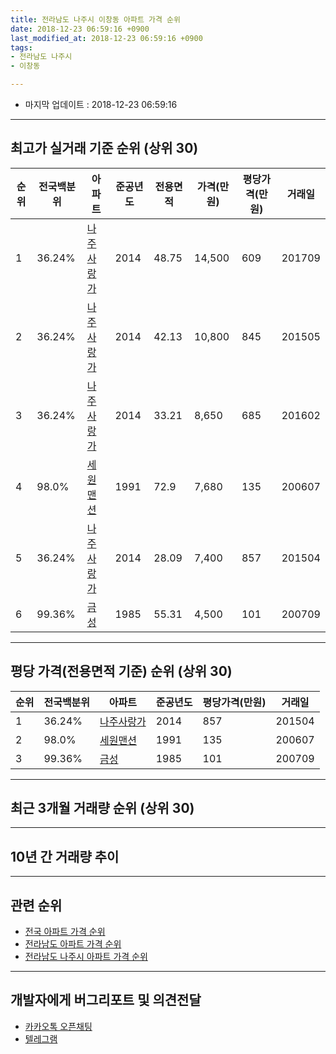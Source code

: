 ```yaml
---
title: 전라남도 나주시 이창동 아파트 가격 순위
date: 2018-12-23 06:59:16 +0900
last_modified_at: 2018-12-23 06:59:16 +0900
tags:
- 전라남도 나주시
- 이창동

---
```


* 마지막 업데이트 : 2018-12-23 06:59:16

---

## 최고가 실거래 기준 순위 (상위 30)


|순위|전국백분위|아파트|준공년도|전용면적|가격(만원)|평당가격(만원)|거래일|
|---|---|---|---|---|---|---|---|
|1|36.24%|[나주사랑가](https://search.naver.com/search.naver?query=%EC%A0%84%EB%9D%BC%EB%82%A8%EB%8F%84+%EB%82%98%EC%A3%BC%EC%8B%9C+%EC%9D%B4%EC%B0%BD%EB%8F%99+%EB%82%98%EC%A3%BC%EC%82%AC%EB%9E%91%EA%B0%80)|2014|48.75|14,500|609|201709|
|2|36.24%|[나주사랑가](https://search.naver.com/search.naver?query=%EC%A0%84%EB%9D%BC%EB%82%A8%EB%8F%84+%EB%82%98%EC%A3%BC%EC%8B%9C+%EC%9D%B4%EC%B0%BD%EB%8F%99+%EB%82%98%EC%A3%BC%EC%82%AC%EB%9E%91%EA%B0%80)|2014|42.13|10,800|845|201505|
|3|36.24%|[나주사랑가](https://search.naver.com/search.naver?query=%EC%A0%84%EB%9D%BC%EB%82%A8%EB%8F%84+%EB%82%98%EC%A3%BC%EC%8B%9C+%EC%9D%B4%EC%B0%BD%EB%8F%99+%EB%82%98%EC%A3%BC%EC%82%AC%EB%9E%91%EA%B0%80)|2014|33.21|8,650|685|201602|
|4|98.0%|[세원맨션](https://search.naver.com/search.naver?query=%EC%A0%84%EB%9D%BC%EB%82%A8%EB%8F%84+%EB%82%98%EC%A3%BC%EC%8B%9C+%EC%9D%B4%EC%B0%BD%EB%8F%99+%EC%84%B8%EC%9B%90%EB%A7%A8%EC%85%98)|1991|72.9|7,680|135|200607|
|5|36.24%|[나주사랑가](https://search.naver.com/search.naver?query=%EC%A0%84%EB%9D%BC%EB%82%A8%EB%8F%84+%EB%82%98%EC%A3%BC%EC%8B%9C+%EC%9D%B4%EC%B0%BD%EB%8F%99+%EB%82%98%EC%A3%BC%EC%82%AC%EB%9E%91%EA%B0%80)|2014|28.09|7,400|857|201504|
|6|99.36%|[금성](https://search.naver.com/search.naver?query=%EC%A0%84%EB%9D%BC%EB%82%A8%EB%8F%84+%EB%82%98%EC%A3%BC%EC%8B%9C+%EC%9D%B4%EC%B0%BD%EB%8F%99+%EA%B8%88%EC%84%B1)|1985|55.31|4,500|101|200709|


---

## 평당 가격(전용면적 기준) 순위 (상위 30)


|순위|전국백분위|아파트|준공년도|평당가격(만원)|거래일|
|---|---|---|---|---|---|
|1|36.24%|[나주사랑가](https://search.naver.com/search.naver?query=%EC%A0%84%EB%9D%BC%EB%82%A8%EB%8F%84+%EB%82%98%EC%A3%BC%EC%8B%9C+%EC%9D%B4%EC%B0%BD%EB%8F%99+%EB%82%98%EC%A3%BC%EC%82%AC%EB%9E%91%EA%B0%80)|2014|857|201504|
|2|98.0%|[세원맨션](https://search.naver.com/search.naver?query=%EC%A0%84%EB%9D%BC%EB%82%A8%EB%8F%84+%EB%82%98%EC%A3%BC%EC%8B%9C+%EC%9D%B4%EC%B0%BD%EB%8F%99+%EC%84%B8%EC%9B%90%EB%A7%A8%EC%85%98)|1991|135|200607|
|3|99.36%|[금성](https://search.naver.com/search.naver?query=%EC%A0%84%EB%9D%BC%EB%82%A8%EB%8F%84+%EB%82%98%EC%A3%BC%EC%8B%9C+%EC%9D%B4%EC%B0%BD%EB%8F%99+%EA%B8%88%EC%84%B1)|1985|101|200709|


---

## 최근 3개월 거래량 순위 (상위 30)


<div style="width:100%;">
    <canvas id="deal_count_ranking" height="250"></canvas>
</div>


<script>
new Chart(document.getElementById("deal_count_ranking"), {
    type: 'horizontalBar',
    data: {
        labels: ['세원맨션'],
        datasets: [{
            label: '실거래 수',
            data: [1],
            borderColor: "rgba(255, 0, 128, 1)",
            backgroundColor: "rgba(255, 0, 128, 0.5)",
            fill: false,
        }]
    },
    options: {
        responsive: true,
        title: {
            display: true,
            text: '최근 3개월 거래량 순위'
        },
        tooltips: {
            mode: 'index',
            intersect: false,
            callbacks: {
                title: function(tooltipItems, data) {
                    return "실거래 수:";
                },
                label: function(tooltipItem, data) {
                    return data.labels[tooltipItem.index] + ": " + tooltipItem.xLabel;
                }
            }
        },
        hover: {
            mode: 'nearest',
            intersect: true
        },
        scales: {
            xAxes: [{
                display: true,
                scaleLabel: {
                    display: true,
                    labelString: '실거래 수'
                },
                ticks: {
                    suggestedMin: 0,
                }
            }],
            yAxes: [{
                display: true,
                ticks: {
                    autoSkip: false,
                    callback: function(value, index, values) {
                        if (value.length > 15)
                            return value.substr(0, 13) + "...";
                        else
                            return value;
                    }
                },
                scaleLabel: {
                    display: false,
                }
            }]
        }
    }
});

</script>


---

## 10년 간 거래량 추이


<div style="width:100%;">
    <canvas id="deal_progress" height="250"></canvas>
</div>

<script>
new Chart(document.getElementById("deal_progress"), {
    type: 'line',
    data: {
        labels: ['200812','200901','200902','200903','200904','200905','200906','200907','200908','200909','200910','200911','200912','201001','201002','201003','201004','201005','201006','201007','201008','201009','201010','201011','201012','201101','201102','201103','201104','201105','201106','201107','201108','201109','201110','201111','201112','201201','201202','201203','201204','201205','201206','201207','201208','201209','201210','201211','201212','201301','201302','201303','201304','201305','201306','201307','201308','201309','201310','201311','201312','201401','201402','201403','201404','201405','201406','201407','201408','201409','201410','201411','201412','201501','201502','201503','201504','201505','201506','201507','201508','201509','201510','201511','201512','201601','201602','201603','201604','201605','201606','201607','201608','201609','201610','201611','201612','201701','201702','201703','201704','201705','201706','201707','201708','201709','201710','201711','201712','201801','201802','201803','201804','201805','201806','201807','201808','201809','201810','201811','201812'],
        datasets: [{
            label: '실거래 수',
            pointRadius: 1,
            data: [1, 2, 1, 0, 0, 1, 1, 0, 1, 0, 0, 1, 0, 0, 1, 0, 0, 0, 0, 0, 1, 0, 1, 2, 0, 0, 2, 2, 0, 0, 0, 0, 0, 2, 1, 3, 1, 0, 0, 2, 0, 0, 0, 3, 0, 0, 0, 1, 1, 0, 1, 0, 1, 2, 2, 0, 0, 1, 1, 0, 0, 1, 2, 1, 0, 0, 0, 0, 1, 1, 1, 0, 17, 9, 1, 1, 1, 7, 8, 1, 5, 2, 3, 1, 1, 1, 4, 3, 2, 2, 0, 5, 3, 0, 1, 1, 1, 0, 0, 0, 0, 0, 2, 1, 2, 1, 1, 2, 0, 1, 1, 3, 1, 1, 0, 1, 0, 1, 1, 0, 0],
            borderColor: "rgba(255, 201, 14, 1)",
            backgroundColor: "rgba(255, 201, 14, 0.5)",
            fill: true,
        }]
    },
    options: {
        responsive: true,
        title: {
            display: true,
            text: '10년간 거래량 추이'
        },
        tooltips: {
            mode: 'index',
            intersect: false,
        },
        hover: {
            mode: 'nearest',
            intersect: true
        },
        scales: {
            xAxes: [{
                display: true,
                scaleLabel: {
                    display: true,
                    labelString: '년/월'
                }
            }],
            yAxes: [{
                display: true,
                ticks: {
                    suggestedMin: 0,
                },
                scaleLabel: {
                    display: true,
                    labelString: '실거래 수'
                }
            }]
        }
    }
});

</script>


---

## 관련 순위

- [전국 아파트 가격 순위](https://inasie.github.io/apt-ranking/전국)
- [전라남도 아파트 가격 순위](https://inasie.github.io/apt-ranking/전라남도)
- [전라남도 나주시 아파트 가격 순위](https://inasie.github.io/apt-ranking/전라남도-나주시)


---

## 개발자에게 버그리포트 및 의견전달

- [카카오톡 오픈채팅](https://open.kakao.com/o/gLJUAP4)
- [텔레그램](https://t.me/inasie)

